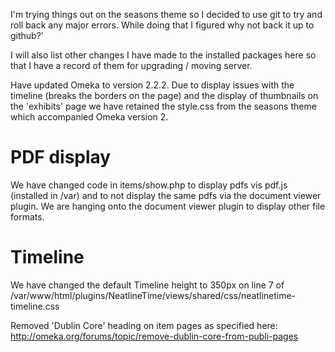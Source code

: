I'm trying things out on the seasons theme so I decided to use git to try and roll back any major errors. While doing that I figured why not back it up to github?'

I will also list other changes I have made to the installed packages here so that I have a record of them for upgrading / moving server.


Have updated Omeka to version 2.2.2. Due to display issues with the timeline (breaks the borders on the page) and the display of thumbnails on the 'exhibits' page we have retained the style.css from the seasons theme which accompanied Omeka version 2.

# PDF display
We have changed code in items/show.php to display pdfs vis pdf.js (installed in /var) and to not display the same pdfs via the document viewer plugin. We are hanging onto the document viewer plugin to display other file formats.

# Timeline
We have changed the default Timeline height to 350px on line 7 of /var/www/html/plugins/NeatlineTime/views/shared/css/neatlinetime-timeline.css

Removed 'Dublin Core' heading on item pages as specified here: http://omeka.org/forums/topic/remove-dublin-core-from-publi-pages
